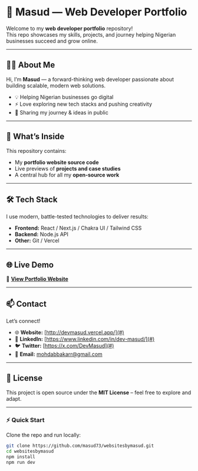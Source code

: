 # 🌟 Masud — Web Developer Portfolio

Welcome to my **web developer portfolio** repository!  
This repo showcases my skills, projects, and journey helping Nigerian businesses succeed and grow online.

---

## 🧑‍💻 About Me

Hi, I’m **Masud** — a forward-thinking web developer passionate about building scalable, modern web solutions.

- 💡 Helping Nigerian businesses go digital
- ⚡ Love exploring new tech stacks and pushing creativity
- 🎨 Sharing my journey & ideas in public

---

## 🚀 What’s Inside

This repository contains:

- My **portfolio website source code**
- Live previews of **projects and case studies**
- A central hub for all my **open-source work**

---

## 🛠️ Tech Stack

I use modern, battle-tested technologies to deliver results:

- **Frontend:** React / Next.js / Chakra UI / Tailwind CSS
- **Backend:** Node.js API
- **Other:** Git / Vercel

---

## 🌐 Live Demo

🔗 **[View Portfolio Website](https://devmasud.vercel.app/)**

---

## 📫 Contact

Let’s connect!

- 🌐 **Website:** [http://devmasud.vercel.app/](#)
- 💼 **LinkedIn:** [https://www.linkedin.com/in/dev-masud/](#)
- 🐦 **Twitter:** [https://x.com/DevMasud](#)
- 📧 **Email:** mohdabbakarr@gmail.com

---

## 📝 License

This project is open source under the **MIT License** – feel free to explore and adapt.

---

### ⚡ Quick Start

Clone the repo and run locally:

```bash
git clone https://github.com/masud73/websitesbymasud.git
cd websitesbymasud
npm install
npm run dev
```

